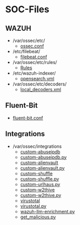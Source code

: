 # SOC-Files

## WAZUH 
   - /var/ossec/etc/
      - [ossec.conf](https://github.com/effaaykhan/SOC-Files/blob/main/Wazuh/ossec.conf)
   - /etc/filebeat/
      - [filebeat.conf](https://github.com/effaaykhan/SOC-Files/blob/main/Wazuh/filebeat.yml)
   - /var/ossec/etc/rules/
      - [Rules](https://github.com/effaaykhan/SOC-Files/blob/main/Wazuh/rules)
   - /etc/wazuh-indexer/
      - [opensearch.yml](https://github.com/effaaykhan/SOC-Files/blob/main/Wazuh/opensearch.yml)
   - /var/ossec/etc/decoders/
      - [local_decoders.xml](https://github.com/effaaykhan/SOC-Files/blob/main/Wazuh/decoders)

  ## Fluent-Bit
   - [fluent-bit.conf](https://github.com/effaaykhan/SOC-Files/blob/main/Fluent-Bit/fluent-bit.conf)

  ## Integrations
   - /var/ossec/integrations
      - [custom-abuseipdb](https://github.com/effaaykhan/SOC-Files/blob/main/Wazuh-Integrations/custom-abuseipdb)
      - [custom-abuseipdb.py](https://github.com/effaaykhan/SOC-Files/blob/main/Wazuh-Integrations/custom-abuseipdb.py)
      - [custom-alienvault](https://github.com/effaaykhan/SOC-Files/blob/main/Wazuh-Integrations/custom-alienvault)
      - [custom-alienvault.py](https://github.com/effaaykhan/SOC-Files/blob/main/Wazuh-Integrations/custom-alienvault.py)
      - [custom-shuffle](https://github.com/effaaykhan/SOC-Files/blob/main/Wazuh-Integrations/custom-shuffle)
      - [custom-shuffle.py](https://github.com/effaaykhan/SOC-Files/blob/main/Wazuh-Integrations/custom-shuffle.py)
      - [custom-urlhaus.py](https://github.com/effaaykhan/SOC-Files/blob/main/Wazuh-Integrations/custom-urlhaus.py)
      - [custom-w2thive](https://github.com/effaaykhan/SOC-Files/blob/main/Wazuh-Integrations/custom-w2thive)
      - [custom-w2thive.py](https://github.com/effaaykhan/SOC-Files/blob/main/Wazuh-Integrations/custom-w2thive.py)
      - [virustotal](https://github.com/effaaykhan/SOC-Files/blob/main/Wazuh-Integrations/virustotal)
      - [virustotal.py](https://github.com/effaaykhan/SOC-Files/blob/main/Wazuh-Integrations/virustotal.py)
      - [wazuh-llm-enrichment.py](https://github.com/effaaykhan/SOC-Files/blob/main/Wazuh/integrations/wazuh-llm-enrichment.py)
      - [get_malicious.py](https://github.com/effaaykhan/SOC-Files/blob/main/Wazuh/integrations/get_malicious.py)
